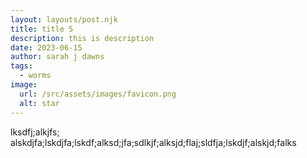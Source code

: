 ```yaml
---
layout: layouts/post.njk
title: title 5
description: this is description
date: 2023-06-15
author: sarah j dawns
tags:
  - worms
image:
  url: /src/assets/images/favicon.png
  alt: star
---
```


lksdfj;alkjfs; alskdjfa;lskdjfa;lskdf;alksd;jfa;sdlkjf;alksjd;flaj;sldfja;lskdjf;alskjd;falks
